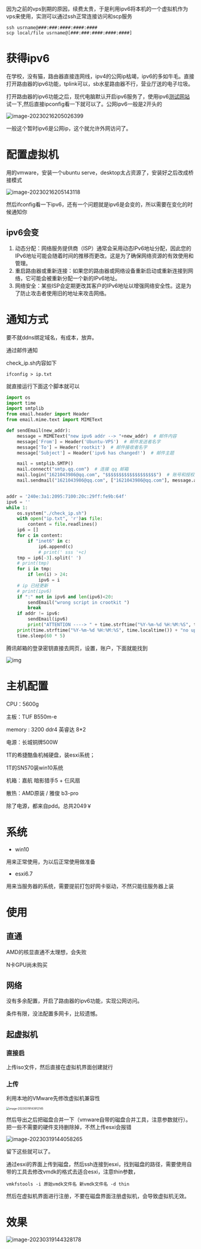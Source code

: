 因为之前的vps到期的原因，续费太贵，于是利用ipv6将本机的一个虚拟机作为vps来使用，实测可以通过ssh正常连接访问和scp服务

```
ssh usrname@###:###:####:####:####
scp local/file usrname@[###:###:####:####:####]
```

# 获得ipv6

在学校，没有猫，路由器直接连网线，ipv4的公网ip枯竭，ipv6的多如牛毛。直接打开路由器的ipv6功能，tplink可以，sb水星路由器不行，营业厅送的电子垃圾。

打开路由器的ipv6功能之后，现代电脑默认开启ipv6服务了，使用ipv6[测试网站](https://test-ipv6.com/index.html.zh_CN)试一下,然后直接ipconfig看一下就可以了。公网ipv6一般是2开头的

![image-20230216205026399](ipv6_base_vps/image-20230216205026399.png)

一般这个暂时ipv6是公网ip，这个就允许外网访问了。

# 配置虚拟机

用的vmware，安装一个ubuntu serve，desktop太占资源了，安装好之后改成桥接模式

![image-20230216205143118](ipv6_base_vps/image-20230216205143118.png)

然后ifconfig看一下ipv6，还有一个问题就是ipv6是会变的，所以需要在变化的时候通知你

## ipv6会变

1. 动态分配：网络服务提供商（ISP）通常会采用动态IPv6地址分配，因此您的IPv6地址可能会随着时间的推移而更改。这是为了确保网络资源的有效使用和管理。
2. 重启路由器或重新连接：如果您的路由器或网络设备重新启动或重新连接到网络，它可能会被重新分配一个新的IPv6地址。
3. 网络安全：某些ISP会定期更改其客户的IPv6地址以增强网络安全性。这是为了防止攻击者使用旧的地址来攻击网络。

# 通知方式

要不就ddns绑定域名，有成本，放弃。

通过邮件通知

check_ip.sh内容如下

```shell
ifconfig > ip.txt
```

就直接运行下面这个脚本就可以

```python
import os
import time
import smtplib
from email.header import Header
from email.mime.text import MIMEText

def sendEmail(new_addr):
    message = MIMEText("new ipv6 addr --> "+new_addr)  # 邮件内容
    message['From'] = Header('Ubuntu-VPS')  # 邮件发送者名字
    message['To'] = Header('rootkit')  # 邮件接收者名字
    message['Subject'] = Header('ipv6 has changed!')  # 邮件主题

    mail = smtplib.SMTP()
    mail.connect("smtp.qq.com")  # 连接 qq 邮箱
    mail.login("1621043986@qq.com", "$$$$$$$$$$$$$$$$$$$")  # 账号和授权码
    mail.sendmail("1621043986@qq.com", ["1621043986@qq.com"], message.as_string())  # 发送账号、接收账号和邮件信息


addr = '240e:3a1:2095:7100:20c:29ff:fe9b:64f'
ipv6 = ''
while 1:
    os.system("./check_ip.sh")
    with open("ip.txt", 'r')as file:
        content = file.readlines()
    ip6 = []
    for c in content:
        if "inet6" in c:
            ip6.append(c)
            # print(' sss '+c)
    tmp = ip6[-3].split(' ')
    # print(tmp)
    for i in tmp:
        if len(i) > 24:
            ipv6 = i
    # ip 已经更新
    # print(ipv6)
    if ":" not in ipv6 and len(ipv6)<20:
        sendEmail("wrong script in crootkit ")
        break
    if addr != ipv6:
        sendEmail(ipv6)
        print("ATTENTION ----> " + time.strftime("%Y-%m-%d %H:%M:%S", time.localtime()) + "already send updata information")
    print(time.strftime("%Y-%m-%d %H:%M:%S", time.localtime()) + "no updata")
    time.sleep(60 * 5)
```



腾讯邮箱的登录密钥直接去网页，设置，账户，下面就能找到

![img](https://bbs.jnsec.org/assets/files/2023-02-15/1676450165-696303-image.png)

# 主机配置

CPU：5600g

主板：TUF B550m-e

memory :  3200 ddr4 英睿达 8*2

电源：长城铜牌500W

1T的希捷酷鱼机械硬盘，装esxi系统；

1T的SN570装win10系统

机箱：嘉航 暗影猎手5 + 仨风扇

散热：AMD原装 / 雅俊 b3-pro

除了电源，都来自pdd。总共2049￥

# 系统

- win10

用来正常使用，为以后正常使用做准备

- esxi6.7

用来当服务器的系统，需要提前打包好网卡驱动，不然只能往服务器上装

# 使用

## 直通

AMD的核显直通不太理想，会失败

N卡GPU尚未购买

## 网络

没有多余配置，开启了路由器的ipv6功能，实现公网访问。

条件有限，没法配置多网卡，比较遗憾。

## 起虚拟机

### 直接启

上传iso文件，然后直接在虚拟机界面创建就行

### 上传

利用本地的VMware先修改虚拟机兼容性

<img src="ipv6_base_vps/image-20230319143912145.png" alt="image-20230319143912145" style="zoom:50%;" />

然后导出之后把磁盘合并一下（vmware自带的磁盘合并工具，注意参数就行）。把一些不需要的硬件支持删除掉，不然上传esxi会报错

![image-20230319144058265](ipv6_base_vps/image-20230319144058265.png)

留下这些就可以了。

通过esxi的界面上传到磁盘，然后ssh连接到esxi，找到磁盘的路径，需要使用自带的工具去修改vmdk的格式去适合esxi，注意thin参数，

```
vmkfstools -i 原始vmdk文件名 新vmdk文件名 -d thin
```

然后在虚拟机界面进行注册，不要在磁盘界面注册虚拟机，会导致虚拟机无效。

# 效果

![image-20230319144328178](ipv6_base_vps/image-20230319144328178.png)